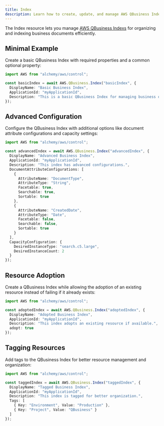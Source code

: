 ```yaml
---
title: Index
description: Learn how to create, update, and manage AWS QBusiness Indexs using Alchemy Cloud Control.
---
```



The Index resource lets you manage [AWS QBusiness Indexs](https://docs.aws.amazon.com/qbusiness/latest/userguide/) for organizing and indexing business documents efficiently.

## Minimal Example

Create a basic QBusiness Index with required properties and a common optional property:

```ts
import AWS from "alchemy/aws/control";

const basicIndex = await AWS.QBusiness.Index("basicIndex", {
  DisplayName: "Basic Business Index",
  ApplicationId: "myApplicationId",
  Description: "This is a basic QBusiness Index for managing business documents."
});
```

## Advanced Configuration

Configure the QBusiness Index with additional options like document attribute configurations and capacity settings:

```ts
import AWS from "alchemy/aws/control";

const advancedIndex = await AWS.QBusiness.Index("advancedIndex", {
  DisplayName: "Advanced Business Index",
  ApplicationId: "myApplicationId",
  Description: "This index has advanced configurations.",
  DocumentAttributeConfigurations: [
    {
      AttributeName: "DocumentType",
      AttributeType: "String",
      Facetable: true,
      Searchable: true,
      Sortable: true
    },
    {
      AttributeName: "CreatedDate",
      AttributeType: "Date",
      Facetable: false,
      Searchable: false,
      Sortable: true
    }
  ],
  CapacityConfiguration: {
    DesiredInstanceType: "search.c5.large",
    DesiredInstanceCount: 2
  }
});
```

## Resource Adoption

Create a QBusiness Index while allowing the adoption of an existing resource instead of failing if it already exists:

```ts
import AWS from "alchemy/aws/control";

const adoptedIndex = await AWS.QBusiness.Index("adoptedIndex", {
  DisplayName: "Adopted Business Index",
  ApplicationId: "myApplicationId",
  Description: "This index adopts an existing resource if available.",
  adopt: true
});
```

## Tagging Resources

Add tags to the QBusiness Index for better resource management and organization:

```ts
import AWS from "alchemy/aws/control";

const taggedIndex = await AWS.QBusiness.Index("taggedIndex", {
  DisplayName: "Tagged Business Index",
  ApplicationId: "myApplicationId",
  Description: "This index is tagged for better organization.",
  Tags: [
    { Key: "Environment", Value: "Production" },
    { Key: "Project", Value: "QBusiness" }
  ]
});
```
